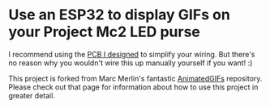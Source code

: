 # Use an ESP32 to display GIFs on your Project Mc2 LED purse

I recommend using the [PCB I designed](https://github.com/rorosaurus/esp32-hub75-driver) to simplify your wiring. But there's no reason why you wouldn't wire this up manually yourself if you want! :)

This project is forked from Marc Merlin's fantastic [AnimatedGIFs](https://github.com/marcmerlin/AnimatedGIFs) repository. Please check out that page for information about how to use this project in greater detail.
